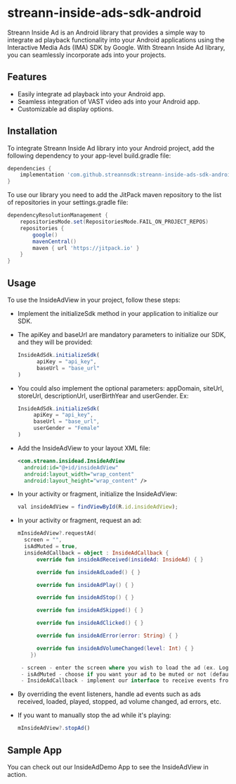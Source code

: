 # streann-inside-ads-sdk-android

Streann Inside Ad is an Android library that provides a simple way to integrate ad playback
functionality into your Android applications using the Interactive Media Ads (IMA) SDK by Google.
With Streann Inside Ad library, you can seamlessly
incorporate ads into your projects.

## Features

- Easily integrate ad playback into your Android app.
- Seamless integration of VAST video ads into your Android app.
- Customizable ad display options.

## Installation

To integrate Streann Inside Ad library into your Android project, add the following dependency to
your app-level build.gradle file:

```gradle
dependencies {
    implementation 'com.github.streannsdk:streann-inside-ads-sdk-android:1.0.2
}
```

To use our library you need to add the JitPack maven repository to the list of repositories
in your settings.gradle file:

```gradle
dependencyResolutionManagement {
    repositoriesMode.set(RepositoriesMode.FAIL_ON_PROJECT_REPOS)
    repositories {
        google()
        mavenCentral()
        maven { url 'https://jitpack.io' }
    }
}
```

## Usage

To use the InsideAdView in your project, follow these steps:

- Implement the initializeSdk method in your application to initialize our SDK.
- The apiKey and baseUrl are mandatory parameters to initialize our SDK, and they will be provided:
  ```js
  InsideAdSdk.initializeSdk(
        apiKey = "api_key",
        baseUrl = "base_url"
  )

  ```

- You could also implement the optional parameters: appDomain, siteUrl, storeUrl, descriptionUrl,
  userBirthYear and userGender. Ex:
   ```js
   InsideAdSdk.initializeSdk(
        apiKey = "api_key",
        baseUrl = "base_url",
        userGender = "Female"
   )
   ```

- Add the InsideAdView to your layout XML file:
  ```xml
  <com.streann.insidead.InsideAdView
    android:id="@+id/insideAdView"
    android:layout_width="wrap_content"
    android:layout_height="wrap_content" />

- In your activity or fragment, initialize the InsideAdView:

  ```js
  val insideAdView = findViewById(R.id.insideAdView);

- In your activity or fragment, request an ad:

  ```kotlin
  mInsideAdView?.requestAd(
    screen = "",
    isAdMuted = true,
    insideAdCallback = object : InsideAdCallback {
        override fun insideAdReceived(insideAd: InsideAd) { }

        override fun insideAdLoaded() { }

        override fun insideAdPlay() { }

        override fun insideAdStop() { }

        override fun insideAdSkipped() { }

        override fun insideAdClicked() { }

        override fun insideAdError(error: String) { }

        override fun insideAdVolumeChanged(level: Int) { }
      })
  
   - screen - enter the screen where you wish to load the ad (ex. Login, Splash screen, etc.)
   - isAdMuted - choose if you want your ad to be muted or not (default value: false)
   - InsideAdCallback - implement our interface to receive events from the ads' progress
  ```

- By overriding the event listeners, handle ad events such as ads received, loaded, played, stopped,
  ad volume changed, ad errors, etc.

- If you want to manually stop the ad while it's playing:
  ```js
  mInsideAdView?.stopAd()
  ```

## Sample App

You can check out our InsideAdDemo App to see the InsideAdView in action.
